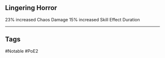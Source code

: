 ## Lingering Horror
23% increased Chaos Damage
15% increased Skill Effect Duration

---
## Tags
#Notable
#PoE2
